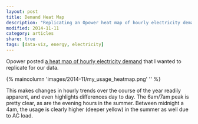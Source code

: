 ```yaml
---
layout: post
title: Demand Heat Map
description: "Replicating an Opower heat map of hourly electricity demand."
modified: 2014-11-11
category: articles
share: true
tags: [data-viz, energy, electricity]
---
```


Opower posted <a href='http://blog.opower.com/2014/09/ami-data-integration/'>a heat map of hourly electricity demand</a> that I wanted to replicate for our data. 

{% maincolumn 'images/2014-11/my_usage_heatmap.png' '' %}

This makes changes in hourly trends over the course of the year readily apparent, and even highlights differences day to day.  The 6am/7am peak is pretty clear, as are the evening hours in the summer.  Between midnight a 4am, the usage is clearly higher (deeper yellow) in the summer as well due to AC load.
